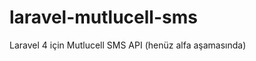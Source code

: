 laravel-mutlucell-sms
=====================

Laravel 4 için Mutlucell SMS API (henüz alfa aşamasında)
